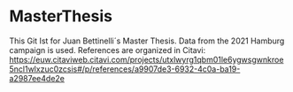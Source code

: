 # MasterThesis
This Git Ist for Juan Bettinelli´s Master Thesis.
Data from the 2021 Hamburg campaign is used.
References are organized in Citavi:
https://euw.citaviweb.citavi.com/projects/utxlwyrg1qbm01le6ygwsgwnkroe5ncl1wlxzuc0zcsis#/p/references/a9907de3-6932-4c0a-ba19-a2987ee4de2e

